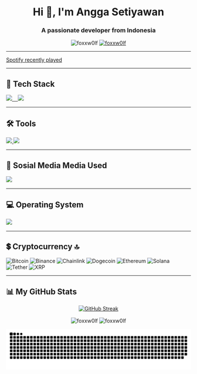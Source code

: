 <h1 align="center">Hi 👋, I'm Angga Setiyawan</h1>
<h3 align="center">A passionate developer from Indonesia</h3>

<p align="center"> 
  <img src="https://komarev.com/ghpvc/?username=foxxw0lf&label=Profile%20views&color=0e75b6&style=flat" alt="foxxw0lf" />
  <a href="https://github.com/ryo-ma/github-profile-trophy"><img src="https://github-profile-trophy.vercel.app/?username=foxxw0lf" alt="foxxw0lf" /></a> 
</p>

---

[Spotify recently played](https://spotify-recently-played-readme.vercel.app/api?user=31luhtpabuygv4idw6sper63xake&count={5})

---

## 🚀 Tech Stack
<p align="left">
  <a href="https://skillicons.dev">
    <img src="https://skillicons.dev/icons?i=html,css,bootstrap,tailwind,js,ts,react,nextjs,php,laravel,java,dart,flutter,python,nodejs,mysql,postman,tailwind,py" />
    &nbsp;&nbsp;
    <img src="https://go-skill-icons.vercel.app/api/icons?i=filament,codeigniter,livewire" />
  </a>
</p>

---

## 🛠️ Tools
<p align="left">
  <a href="https://skillicons.dev">
    <img src="https://skillicons.dev/icons?i=figma,ps,git,docker,kubernetes,jenkins,grafana,vscode,pr,vite,powershell,cloudflare,elasticsearch,github,gradle,vscode,vercel,githubactions" />
    <img src="https://go-skill-icons.vercel.app/api/icons?i=chatgpt,deepseek,claude,huggingface,cursor,microsoftcopilot,gemini,githubcopilot,chrome,chromedevtools,edge,firefox,androidstudio,lightroom,nvidia,wsl,terminal,virtualbox,word,excel,gitbash,githubpages" />
  </a>
</p>

---

## 🔗 Sosial Media Media Used
<p align="left">
  <a href="https://go-skill-icons.vercel.app">
    <img src="https://go-skill-icons.vercel.app/api/icons?i=discord,steam,linkedin,facebook,x,telegram,gmail,telegram,youtube,instagram,onedrive,reddit" />
  </a>
</p>

---

## 💻 Operating System
<p align="left">
  <a href="https://skillicons.dev">
    <img src="https://skillicons.dev/icons?i=linux,windows,ubuntu" />
  </a>
</p>

---

## 💲 Cryptocurrency 🔝
<p align="left">
  <img src="https://img.shields.io/badge/Bitcoin-000000?style=for-the-badge&logo=bitcoin&logoColor=white" alt="Bitcoin"/>
  <img src="https://img.shields.io/badge/Binance-FCD535?style=for-the-badge&logo=binance&logoColor=000" alt="Binance"/>
  <img src="https://img.shields.io/badge/chainlink-375BD2?style=for-the-badge&logo=chainlink&logoColor=white" alt="Chainlink"/>
  <img src="https://img.shields.io/badge/dogecoin-C2A633?style=for-the-badge&logo=dogecoin&logoColor=white" alt="Dogecoin"/>
  <img src="https://img.shields.io/badge/Ethereum-3C3C3D?style=for-the-badge&logo=Ethereum&logoColor=white" alt="Ethereum"/>
  <img src="https://img.shields.io/badge/Solana-000?style=for-the-badge&logo=Solana&logoColor=9945FF" alt="Solana"/>
  <img src="https://img.shields.io/badge/tether-168363?style=for-the-badge&logo=tether&logoColor=white" alt="Tether"/>
  <img src="https://img.shields.io/badge/Xrp-black?style=for-the-badge&logo=xrp&logoColor=white" alt="XRP"/>
</p>

---
## 📊 My GitHub Stats

<p align="center">
  <a href="https://git.io/streak-stats">
    <img src="https://github-readme-streak-stats.herokuapp.com?user=foxxw0lf" alt="GitHub Streak" />
  </a>
</p>
<p align="center">
  <img align="center" src="https://github-readme-stats.vercel.app/api?username=foxxw0lf&show_icons=true&locale=en&theme=transparent&hide_border=true" alt="foxxw0lf" />
  <img align="center" src="https://github-readme-stats.vercel.app/api/top-langs?username=foxxw0lf&show_icons=true&locale=en&layout=compact&theme=transparent&hide_border=true" alt="foxxw0lf" />
</p>

<div align="center">
  <picture>
    <source media="(prefers-color-scheme: dark)" srcset="https://raw.githubusercontent.com/platane/snk/output/github-contribution-grid-snake-dark.svg" />
    <source media="(prefers-color-scheme: light)" srcset="https://raw.githubusercontent.com/platane/snk/output/github-contribution-grid-snake.svg" />
    <img alt="github contribution grid snake animation" src="https://raw.githubusercontent.com/platane/snk/output/github-contribution-grid-snake.svg" />
  </picture>
</div>
